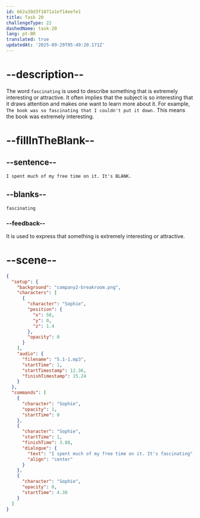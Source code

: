 ```yaml
---
id: 662a30d3f1071a1ef14eefe1
title: Task 20
challengeType: 22
dashedName: task-20
lang: pt-BR
translated: true
updatedAt: '2025-09-29T05:49:20.171Z'
---
```


<!-- (Audio) Sophie: I spent much of my free time on it. It's fascinating. -->

# --description--

The word `fascinating` is used to describe something that is extremely interesting or attractive. It often implies that the subject is so interesting that it draws attention and makes one want to learn more about it. For example, `The book was so fascinating that I couldn't put it down.` This means the book was extremely interesting.

# --fillInTheBlank--

## --sentence--

`I spent much of my free time on it. It's BLANK.`

## --blanks--

`fascinating`

### --feedback--

It is used to express that something is extremely interesting or attractive.

# --scene--

```json
{
  "setup": {
    "background": "company2-breakroom.png",
    "characters": [
      {
        "character": "Sophie",
        "position": {
          "x": 50,
          "y": 0,
          "z": 1.4
        },
        "opacity": 0
      }
    ],
    "audio": {
      "filename": "5.1-1.mp3",
      "startTime": 1,
      "startTimestamp": 12.36,
      "finishTimestamp": 15.24
    }
  },
  "commands": [
    {
      "character": "Sophie",
      "opacity": 1,
      "startTime": 0
    },
    {
      "character": "Sophie",
      "startTime": 1,
      "finishTime": 3.88,
      "dialogue": {
        "text": "I spent much of my free time on it. It's fascinating",
        "align": "center"
      }
    },
    {
      "character": "Sophie",
      "opacity": 0,
      "startTime": 4.38
    }
  ]
}
```
